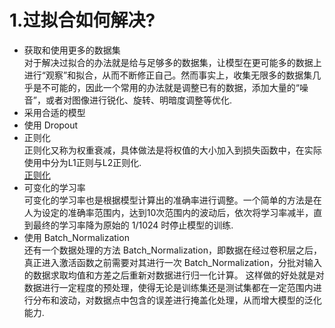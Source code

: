 # 1.过拟合如何解决?
* 获取和使用更多的数据集 <br>
对于解决过拟合的办法就是给与足够多的数据集，让模型在更可能多的数据上进行“观察”和拟合，从而不断修正自己。然而事实上，收集无限多的数据集几乎是不可能的，因此一个常用的办法就是调整已有的数据，添加大量的“噪音”，或者对图像进行锐化、旋转、明暗度调整等优化. <br>
* 采用合适的模型 <br>
* 使用 Dropout <br>
* 正则化 <br>
正则化又称为权重衰减，具体做法是将权值的大小加入到损失函数中，在实际使用中分为L1正则与L2正则化. <br>
[正则化](正则化.md) <br>
* 可变化的学习率 <br>
可变化的学习率也是根据模型计算出的准确率进行调整。一个简单的方法是在人为设定的准确率范围内，达到10次范围内的波动后，依次将学习率减半，直到最终的学习率降为原始的 1/1024 时停止模型的训练. <br>
* 使用 Batch_Normalization <br>
还有一个数据处理的方法 Batch_Normalization，即数据在经过卷积层之后，真正进入激活函数之前需要对其进行一次 Batch_Normalization，分批对输入的数据求取均值和方差之后重新对数据进行归一化计算。
这样做的好处就是对数据进行一定程度的预处理，使得无论是训练集还是测试集都在一定范围内进行分布和波动，对数据点中包含的误差进行掩盖化处理，从而增大模型的泛化能力. <br>






